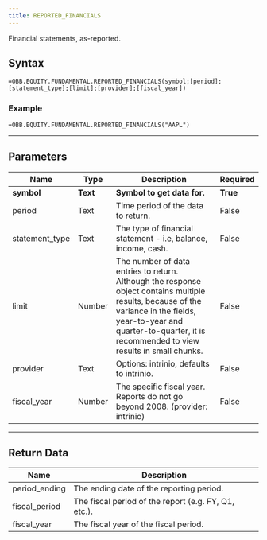 ```yaml
---
title: REPORTED_FINANCIALS
---
```


<!-- markdownlint-disable MD041 -->

Financial statements, as-reported.

## Syntax

```excel wordwrap
=OBB.EQUITY.FUNDAMENTAL.REPORTED_FINANCIALS(symbol;[period];[statement_type];[limit];[provider];[fiscal_year])
```

### Example

```excel wordwrap
=OBB.EQUITY.FUNDAMENTAL.REPORTED_FINANCIALS("AAPL")
```

---

## Parameters

| Name | Type | Description | Required |
| ---- | ---- | ----------- | -------- |
| **symbol** | **Text** | **Symbol to get data for.** | **True** |
| period | Text | Time period of the data to return. | False |
| statement_type | Text | The type of financial statement - i.e, balance, income, cash. | False |
| limit | Number | The number of data entries to return. Although the response object contains multiple results, because of the variance in the fields, year-to-year and quarter-to-quarter, it is recommended to view results in small chunks. | False |
| provider | Text | Options: intrinio, defaults to intrinio. | False |
| fiscal_year | Number | The specific fiscal year.  Reports do not go beyond 2008. (provider: intrinio) | False |

---

## Return Data

| Name | Description |
| ---- | ----------- |
| period_ending | The ending date of the reporting period.  |
| fiscal_period | The fiscal period of the report (e.g. FY, Q1, etc.).  |
| fiscal_year | The fiscal year of the fiscal period.  |
